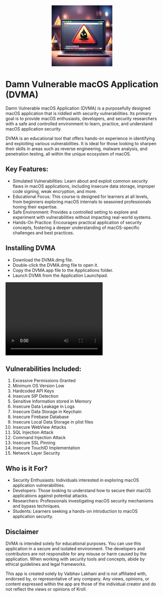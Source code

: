 <p align="center">
  <img src="logo.png" width="200" />
</p>

# Damn Vulnerable macOS Application (DVMA)
Damn Vulnerable macOS Application (DVMA) is a purposefully designed macOS application that is riddled with security vulnerabilities. Its primary goal is to provide macOS enthusiasts, developers, and security researchers with a safe and controlled environment to learn, practice, and understand macOS application security.

DVMA is an educational tool that offers hands-on experience in identifying and exploiting various vulnerabilities. It is ideal for those looking to sharpen their skills in areas such as reverse engineering, malware analysis, and penetration testing, all within the unique ecosystem of macOS.

## Key Features:

* Simulated Vulnerabilities: Learn about and exploit common security flaws in macOS applications, including insecure data storage, improper code signing, weak encryption, and more.
* Educational Focus: This course is designed for learners at all levels, from beginners exploring macOS internals to seasoned professionals honing their expertise.
* Safe Environment: Provides a controlled setting to explore and experiment with vulnerabilities without impacting real-world systems.
* Hands-On Practice: Encourages practical application of security concepts, fostering a deeper understanding of macOS-specific challenges and best practices.

## Installing DVMA
* Download the DVMA.dmg file.
* Double-click the DVMA.dmg file to open it.
* Copy the DVMA.app file to the Applications folder.
* Launch DVMA from the Application Launchpad.

<video width="320" height="240" controls>
  <source src="Installation.mp4" type="video/mp4">
  Your browser does not support the video tag.
</video>

## Vulnerabilities Included:

1. Excessive Permissions Granted
2. Minimum OS Version Low
3. Hardcoded API Keys
4. Insecure SIP Detection
5. Sensitive Information stored in Memory
6. Insecure Data Leakage in Logs
7. Insecure Data Storage in Keychain
8. Insecure Firebase Database
9. Insecure Local Data Storage in plist files
10. Insecure WebView Attacks
11. SQL Injection Attack
12. Command Injection Attack
13. Insecure SSL Pinning
14. Insecure TouchID Implementation
15. Network Layer Security

## Who is it For?

* Security Enthusiasts: Individuals interested in exploring macOS application vulnerabilities.
* Developers: Those looking to understand how to secure their macOS applications against potential attacks.
* Researchers: Professionals investigating macOS security mechanisms and bypass techniques.
* Students: Learners seeking a hands-on introduction to macOS application security.

## Disclaimer
DVMA is intended solely for educational purposes. You can use this application in a secure and isolated environment. The developers and contributors are not responsible for any misuse or harm caused by the application. When working with security tools and concepts, abide by ethical guidelines and legal frameworks.

This app is created solely by Vaibhav Lakhani and is not affiliated with, endorsed by, or representative of any company. Any views, opinions, or content expressed within the app are those of the individual creator and do not reflect the views or opinions of Kroll.
